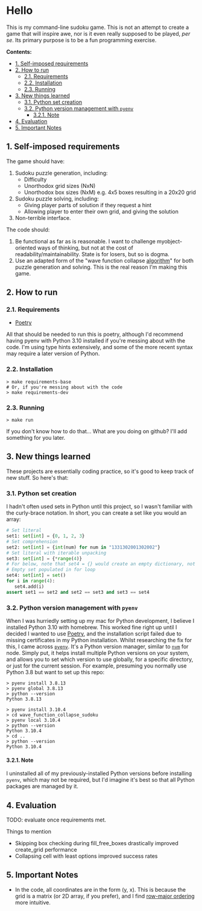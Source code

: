 # Hello

This is my command-line sudoku game. This is not an attempt to create a game
that will inspire awe, nor is it even really supposed to be played, _per se_.
Its primary purpose is to be a fun programming exercise.

**Contents:**

- [1. Self-imposed requirements](#1-self-imposed-requirements)
- [2. How to run](#2-how-to-run)
  - [2.1. Requirements](#21-requirements)
  - [2.2. Installation](#22-installation)
  - [2.3. Running](#23-running)
- [3. New things learned](#3-new-things-learned)
  - [3.1. Python set creation](#31-python-set-creation)
  - [3.2. Python version management with `pyenv`](#32-python-version-management-with-pyenv)
    - [3.2.1. Note](#321-note)
- [4. Evaluation](#4-evaluation)
- [5. Important Notes](#5-important-notes)

## 1. Self-imposed requirements

The game should have:

1. Sudoku puzzle generation, including:
   - Difficulty
   - Unorthodox grid sizes (NxN)
   - Unorthodox box sizes (NxM) e.g. 4x5 boxes resulting in a 20x20 grid
2. Sudoku puzzle solving, including:
   - Giving player parts of solution if they request a hint
   - Allowing player to enter their own grid, and giving the solution
3. Non-terrible interface.

The code should:

1. Be functional as far as is reasonable. I want to challenge myobject-oriented
   ways of thinking, but not at the cost of readability/maintainability. State
   is for losers, but so is dogma.
2. Use an adapted form of the "wave function collapse
   [algorithm](https://github.com/mxgmn/WaveFunctionCollapse)" for both puzzle
   generation and solving. This is the real reason I'm making this game.

## 2. How to run

### 2.1. Requirements

- [Poetry](https://python-poetry.org)

All that should be needed to run this is poetry, although I'd recommend having
pyenv with Python 3.10 installed if you're messing about with the code.  I'm
using type hints extensively, and some of the more recent syntax may require
a later version of Python.

### 2.2. Installation

```shell
> make requirements-base
# Or, if you're messing about with the code
> make requirements-dev
```

### 2.3. Running

```shell
> make run
```

If you don't know how to do that... What are you doing on github? I'll add
something for you later.

## 3. New things learned

These projects are essentially coding practice, so it's good to keep track of
new stuff. So here's that:

### 3.1. Python set creation

I hadn't often used sets in Python until this project, so I wasn't familiar
with the curly-brace notation. In short, you can create a set like you would an
array:

```python
# Set literal
set1: set[int] = {0, 1, 2, 3}
# Set comprehension
set2: set[int] = {int(num) for num in "1331302001302002"}
# Set literal with iterable unpacking
set3: set[int] = {*range(4)}
# For below, note that set4 = {} would create an empty dictionary, not set.
# Empty set populated in for loop
set4: set[int] = set()
for i in range(4):
   set4.add(i)
assert set1 == set2 and set2 == set3 and set3 == set4
```

### 3.2. Python version management with `pyenv`

When I was hurriedly setting up my mac for Python development, I believe I
installed Python 3.10 with homebrew. This worked fine right up until I decided
I wanted to use [Poetry](https://python-poetry.org), and the installation
script failed due to missing certificates in my Python installation.  Whilst
researching the fix for this, I came across
[`pyenv`](https://github.com/pyenv/pyenv). It's a Python version manager,
similar to [`nvm`](https://github.com/nvm-sh/nvm) for node. Simply put, it
helps install multiple Python versions on your system, and allows you to set
which version to use globally, for a specific directory, or just for the
current session. For example, presuming you normally use Python 3.8 but want to
set up this repo:

```shell
> pyenv install 3.8.13
> pyenv global 3.8.13
> python --version
Python 3.8.13

> pyenv install 3.10.4
> cd wave_function_collapse_sudoku
> pyenv local 3.10.4
> python --version
Python 3.10.4
> cd ..
> python --version
Python 3.10.4
```

#### 3.2.1. Note

I uninstalled all of my previously-installed Python versions before installing
`pyenv`, which may not be required, but I'd imagine it's best so that all
Python packages are managed by it.

## 4. Evaluation

TODO: evaluate once requirements met.

Things to mention

- Skipping box checking during fill_free_boxes drastically improved create_grid
  performance
- Collapsing cell with least options improved success rates

## 5. Important Notes

- In the code, all coordinates are in the form (y, x). This is because the grid
  is a matrix (or 2D array, if you prefer), and I find
  [row-major ordering](https://en.wikipedia.org/wiki/Row-_and_column-major_order)
  more intuitive.
